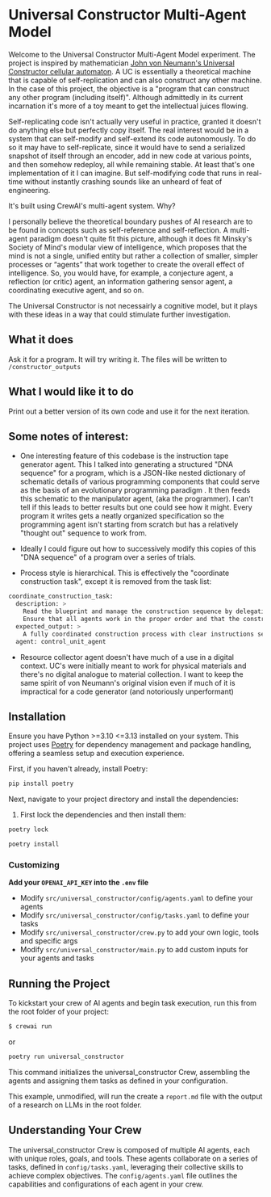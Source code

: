 # Universal Constructor Multi-Agent Model

Welcome to the Universal Constructor Multi-Agent Model experiment. The project is inspired by mathematician  [John von Neumann's Universal Constructor cellular automaton](https://en.wikipedia.org/wiki/Von_Neumann_universal_constructor). A UC is essentially a theoretical machine that is capable of self-replication and can also construct any other machine. In the case of this project, the objective is a "program that can construct any other program (including itself)". Although admittedly in its current incarnation it's more of a toy meant to get the intellectual juices flowing.

Self-replicating code isn't actually very useful in practice, granted it doesn't do anything else but perfectly copy itself. The real interest would be in a system that can self-modify and self-extend its code autonomously. To do so it may have to self-replicate, since it would have to send a serialized snapshot of itself through an encoder, add in new code at various points, and then somehow redeploy, all while remaining stable. At least that's one implementation of it I can imagine. But self-modifying code that runs in real-time without instantly crashing sounds like an unheard of feat of engineering. 

It's built using CrewAI's multi-agent system. Why?

I personally believe the theoretical boundary pushes of AI research are to be found in concepts such as self-reference and self-reflection. A multi-agent paradigm doesn't quite fit this picture, although it does fit Minsky's Society of Mind's modular view of intelligence, which proposes that the mind is not a single, unified entity but rather a collection of smaller, simpler processes or “agents” that work together to create the overall effect of intelligence. So, you would have, for example, a conjecture agent, a reflection (or critic) agent, an information gathering sensor agent, a coordinating executive agent, and so on.

The Universal Constructor is not necessairly a cognitive model, but it plays with these ideas in a way that could stimulate further investigation.

## What it does 
 Ask it for a program. It will try writing it. The files will be written to ``/constructor_outputs``

## What I would like it to do
Print out a better version of its own code and use it for the next iteration. 

## Some notes of interest:

- One interesting feature of this codebase is the instruction tape generator agent. This I talked into generating a structured "DNA sequence" for a program, which is a JSON-like nested dictionary of schematic details of various programming components that could serve as the basis of an evolutionary programming paradigm . It then feeds this schematic to the manipulator agent, (aka the programmer). I can't tell if this leads to better results but one could see how it might. Every program it writes gets a neatly organized specification so the programming agent isn't starting from scratch but has a relatively "thought out" sequence to work from. 

- Ideally I could figure out how to successively modify this copies of this "DNA sequence" of a program over a series of trials.

- Process style is hierarchical. This is effectively the "coordinate construction task", except it is removed from the task list:

```bash
coordinate_construction_task:
  description: >
    Read the blueprint and manage the construction sequence by delegating tasks to other agents.
    Ensure that all agents work in the proper order and that the construction process runs smoothly.
  expected_output: >
    A fully coordinated construction process with clear instructions sent to the manipulator_agent and resource_handler_agent.
  agent: control_unit_agent
  ```

- Resource collector agent doesn't have much of a use in a digital context. UC's were initially meant to work for physical materials and there's no digital analogue to material collection. I want to keep the same spirit of von Neumann's original vision even if much of it is impractical for a code generator (and notoriously unperformant)

## Installation

Ensure you have Python >=3.10 <=3.13 installed on your system. This project uses [Poetry](https://python-poetry.org/) for dependency management and package handling, offering a seamless setup and execution experience.

First, if you haven't already, install Poetry:

```bash
pip install poetry
```

Next, navigate to your project directory and install the dependencies:

1. First lock the dependencies and then install them:
```bash
poetry lock
```
```bash
poetry install
```
### Customizing

**Add your `OPENAI_API_KEY` into the `.env` file**

- Modify `src/universal_constructor/config/agents.yaml` to define your agents
- Modify `src/universal_constructor/config/tasks.yaml` to define your tasks
- Modify `src/universal_constructor/crew.py` to add your own logic, tools and specific args
- Modify `src/universal_constructor/main.py` to add custom inputs for your agents and tasks

## Running the Project

To kickstart your crew of AI agents and begin task execution, run this from the root folder of your project:

```bash
$ crewai run
```
or
```bash
poetry run universal_constructor
```

This command initializes the universal_constructor Crew, assembling the agents and assigning them tasks as defined in your configuration.

This example, unmodified, will run the create a `report.md` file with the output of a research on LLMs in the root folder.

## Understanding Your Crew

The universal_constructor Crew is composed of multiple AI agents, each with unique roles, goals, and tools. These agents collaborate on a series of tasks, defined in `config/tasks.yaml`, leveraging their collective skills to achieve complex objectives. The `config/agents.yaml` file outlines the capabilities and configurations of each agent in your crew.
